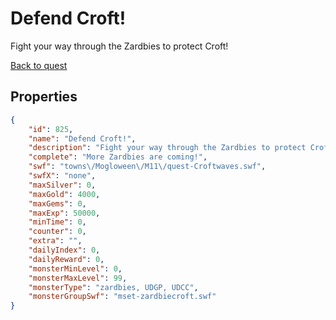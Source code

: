 # Defend Croft!

Fight your way through the Zardbies to protect Croft!

[Back to quest](../quests.md)

## Properties

```json
{
    "id": 825,
    "name": "Defend Croft!",
    "description": "Fight your way through the Zardbies to protect Croft!",
    "complete": "More Zardbies are coming!",
    "swf": "towns\/Mogloween\/M11\/quest-Croftwaves.swf",
    "swfX": "none",
    "maxSilver": 0,
    "maxGold": 4000,
    "maxGems": 0,
    "maxExp": 50000,
    "minTime": 0,
    "counter": 0,
    "extra": "",
    "dailyIndex": 0,
    "dailyReward": 0,
    "monsterMinLevel": 0,
    "monsterMaxLevel": 99,
    "monsterType": "zardbies, UDGP, UDCC",
    "monsterGroupSwf": "mset-zardbiecroft.swf"
}
```


